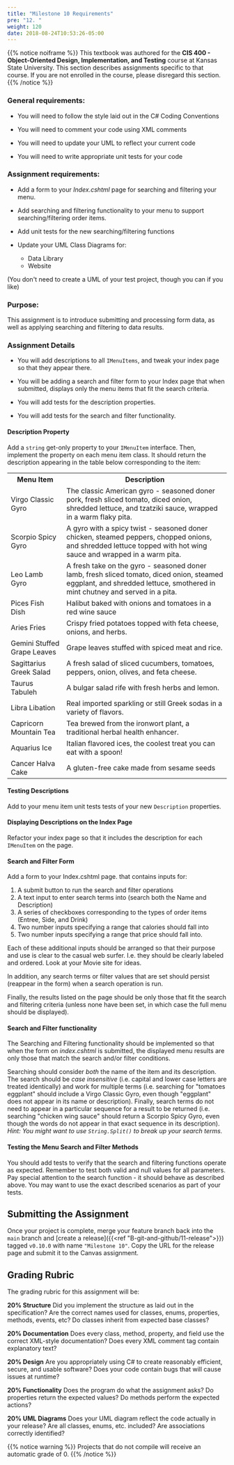 ```yaml
---
title: "Milestone 10 Requirements"
pre: "12. "
weight: 120
date: 2018-08-24T10:53:26-05:00
---
```



{{% notice noiframe %}}
This textbook was authored for the **CIS 400 - Object-Oriented Design, Implementation, and Testing** course at Kansas State University.  This section describes assignments specific to that course.  If you are not enrolled in the course, please disregard this section.
{{% /notice %}}


### General requirements:

* You will need to follow the style laid out in the C# Coding Conventions

* You will need to comment your code using XML comments

* You will need to update your UML to reflect your current code

* You will need to write appropriate unit tests for your code

### Assignment requirements:

* Add a form to your _Index.cshtml_ page for searching and filtering your menu.

* Add searching and filtering functionality to your menu to support searching/filtering order items.

* Add unit tests for the new searching/filtering functions

* Update your UML Class Diagrams for:
  * Data Library
  * Website

(You don't need to create a UML of your test project, though you can if you like)

### Purpose:

This assignment is to introduce submitting and processing form data, as well as applying searching and filtering to data results.

### Assignment Details

* You will add descriptions to all `IMenuItems`, and tweak your index page so that they appear there.

* You will be adding a search and filter form to your Index page that when submitted, displays only the menu items that fit the search criteria.

* You will add tests for the description properties.

* You will add tests for the search and filter functionality.

#### Description Property

Add a `string` get-only property to your `IMenuItem` interface.  Then, implement the property on each menu item class.  It should return the description appearing in the table below corresponding to the item:

<table>
  <tr>
    <th>Menu Item</th>
    <th>Description</th>
  </tr>
  <tr>
    <td>Virgo Classic Gyro</td>
    <td>The classic American gyro - seasoned doner pork, fresh sliced tomato, diced onion, shredded lettuce, and tzatziki sauce, wrapped in a warm flaky pita.</td>
  </tr>
  <tr>
    <td>Scorpio Spicy Gyro</td>
    <td>A gyro with a spicy twist - seasoned doner chicken, steamed peppers, chopped onions, and shredded lettuce topped with hot wing sauce and wrapped in a warm pita.</td>
  </tr>
  <tr>
    <td>Leo Lamb Gyro</td>
    <td>A fresh take on the gyro - seasoned doner lamb, fresh sliced tomato, diced onion, steamed eggplant, and shredded lettuce, smothered in mint chutney and served in a pita.</td>
  </tr>
  <tr>
    <td>Pices Fish Dish</td>
    <td>Halibut baked with onions and tomatoes in a red wine sauce</td>
  </tr>
  <tr>
    <td>Aries Fries</td>
    <td>Crispy fried potatoes topped with feta cheese, onions, and herbs.</td>
  </tr>
  <tr>
    <td>Gemini Stuffed Grape Leaves</td>
    <td>Grape leaves stuffed with spiced meat and rice.</td>
  </tr>
  <tr>
    <td>Sagittarius Greek Salad</td>
    <td>A fresh salad of sliced cucumbers, tomatoes, peppers, onion, olives, and feta cheese.</td>
  </tr>
  <tr>
    <td>Taurus Tabuleh</td>
    <td>A bulgar salad rife with fresh herbs and lemon.</td>
  </tr>
  <tr>
    <td>Libra Libation</td>
    <td>Real imported sparkling or still Greek sodas in a variety of flavors.</td>
  </tr>
  <tr>
    <td>Capricorn Mountain Tea</td>
    <td>Tea brewed from the ironwort plant, a traditional herbal health enhancer.</td>
  </tr>
  <tr>
    <td>Aquarius Ice</td>
    <td>Italian flavored ices, the coolest treat you can eat with a spoon!</td>
  </tr>
  <tr>
    <td>Cancer Halva Cake</td>
    <td>A gluten-free cake made from sesame seeds</td>
  </tr>
</table>

#### Testing Descriptions 
Add to your menu item unit tests tests of your new `Description` properties.

#### Displaying Descriptions on the Index Page
Refactor your index page so that it includes the description for each `IMenuItem` on the page.

#### Search and Filter Form
Add a form to your Index.cshtml page. that contains inputs for:

1. A submit button to run the search and filter operations
2. A text input to enter search terms into (search both the Name and Description)
3. A series of checkboxes corresponding to the types of order items (Entree, Side, and Drink)
4. Two number inputs specifying a range that calories should fall into
5. Two number inputs specifying a range that price should fall into.

Each of these additional inputs should be arranged so that their purpose and use is clear to the casual web surfer. I.e. they should be clearly labeled and ordered. Look at your Movie site for ideas.

In addition, any search terms or filter values that are set should persist (reappear in the form) when a search operation is run.

Finally, the results listed on the page should be only those that fit the search and filtering criteria (unless none have been set, in which case the full menu should be displayed).

#### Search and Filter functionality
The Searching and Filtering functionality should be implemented so that when the form on _index.cshtml_ is submitted, the displayed menu results are only those that match the search and/or filter conditions.

Searching should consider _both_ the name of the item and its description.  The search should be _case insensitive_ (i.e. capital and lower case letters are treated identically) and work for multiple terms (i.e. searching for "tomatoes eggplant" should include a Virgo Classic Gyro, even though "eggplant" does not appear in its name or description).  Finally, search terms do not need to appear in a particular sequence for a result to be returned (i.e. searching "chicken wing sauce" should return a Scorpio Spicy Gyro, even though the words do not appear in that exact sequence in its description). _Hint: You might want to use `String.Split()` to break up your search terms._

#### Testing the Menu Search and Filter Methods
You should add tests to verify that the search and filtering functions operate as expected. Remember to test both valid and null values for all parameters.  Pay special attention to the search function - it should behave as described above.  You may want to use the exact described scenarios as part of your tests.

## Submitting the Assignment
Once your project is complete, merge your feature branch back into the `main` branch and [create a release]({{<ref "B-git-and-github/11-release">}}) tagged `v0.10.0` with name `"Milestone 10"`.  Copy the URL for the release page and submit it to the Canvas assignment.

## Grading Rubric
The grading rubric for this assignment will be:

**20% Structure** Did you implement the structure as laid out in the specification?  Are the correct names used for classes, enums, properties, methods, events, etc?  Do classes inherit from expected base classes?

**20% Documentation** Does every class, method, property, and field use the correct XML-style documentation?  Does every XML comment tag contain explanatory text?

**20% Design** Are you appropriately using C# to create reasonably efficient, secure, and usable software?  Does your code contain bugs that will cause issues at runtime?

**20% Functionality** Does the program do what the assignment asks?  Do properties return the expected values?  Do methods perform the expected actions?

**20% UML Diagrams** Does your UML diagram reflect the code actually in your release?  Are all classes, enums, etc. included?  Are associations correctly identified?

{{% notice warning %}}
Projects that do not compile will receive an automatic grade of 0.
{{% /notice %}}


